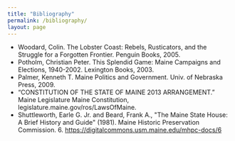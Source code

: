 ```yaml
---
title: "Bibliography"
permalink: /bibliography/
layout: page
---
```

+ Woodard, Colin. The Lobster Coast: Rebels, Rusticators, and the Struggle for a Forgotten Frontier. Penguin Books, 2005.
+ Potholm, Christian Peter. This Splendid Game: Maine Campaigns and Elections, 1940-2002. Lexington Books, 2003.
+ Palmer, Kenneth T. Maine Politics and Government. Univ. of Nebraska Press, 2009.
+ “CONSTITUTION OF THE STATE OF MAINE 2013 ARRANGEMENT.” Maine Legislature Maine Constitution, legislature.maine.gov/ros/LawsOfMaine.
+ Shuttleworth, Earle G. Jr. and Beard, Frank A., "The Maine State House: A Brief History and Guide" (1981). Maine Historic Preservation Commission. 6.
https://digitalcommons.usm.maine.edu/mhpc-docs/6
